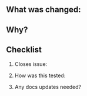<!--- Note to EXTERNAL Contributors -->
<!-- Thanks for opening a PR! 
If it is a significant code change, please **make sure there is an open issue** for this. 
We work best with you when we have accepted the idea first before you code. -->

<!--- For ALL Contributors 👇 -->

## What was changed:
<!-- Describe what has changed in this PR -->

## Why?
<!-- Tell your future self why have you made these changes -->

## Checklist
<!--- add/delete as needed --->

1. Closes issue: 

2. How was this tested:
<!--- Please describe how you tested your changes/how we can test them -->

3. Any docs updates needed?
<!--- update README if applicable
      or point out where to update docs.temporal.io -->

